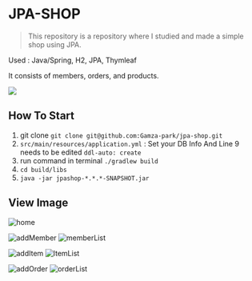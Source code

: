 # JPA-SHOP
> This repository is a repository where I studied and made a simple shop using JPA.

Used : Java/Spring, H2, JPA, Thymleaf

 It consists of members, orders, and products.

![](../header.png)

## How To Start
 1. git clone `git clone git@github.com:Gamza-park/jpa-shop.git`
 2. `src/main/resources/application.yml` : Set your DB Info And  Line 9 needs to be edited `ddl-auto: create`
 3. run command in terminal `./gradlew build`
 4. `cd build/libs`
 5. `java -jar jpashop-*.*.*-SNAPSHOT.jar`
 


## View Image
![home](https://user-images.githubusercontent.com/64882796/189930708-7d449989-14ff-4237-8cb5-11cee455b868.png)

![addMember](https://user-images.githubusercontent.com/64882796/189930702-fa195fa5-1e05-479b-ae34-0e402452beaf.png)
![memberList](https://user-images.githubusercontent.com/64882796/189930718-e36f60bf-6920-4116-a7ca-4f5bc7dd6266.png)

![addItem](https://user-images.githubusercontent.com/64882796/189930695-8dc4b360-4c5a-42ac-8fb1-4a30eb7e4ad5.png)
![ItemList](https://user-images.githubusercontent.com/64882796/189930710-247801c2-7b07-40a1-9236-b4e859a1f525.png)

![addOrder](https://user-images.githubusercontent.com/64882796/189930704-e6281773-7add-4c0f-94d3-961210da3ef4.png)
![orderList](https://user-images.githubusercontent.com/64882796/189930720-fd911139-9f40-40ae-b016-68e97873631b.png)
